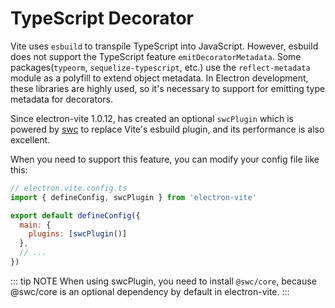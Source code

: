 # TypeScript Decorator

Vite uses `esbuild` to transpile TypeScript into JavaScript. However, esbuild does not support the TypeScript feature `emitDecoratorMetadata`. Some packages(`typeorm`, `sequelize-typescript`, etc.) use the `reflect-metadata` module as a polyfill to extend object metadata. In Electron development, these libraries are highly used, so it's necessary to support for emitting type metadata for decorators.

Since electron-vite 1.0.12, has created an optional `swcPlugin` which is powered by [swc](https://swc.rs/) to replace Vite's esbuild plugin, and its performance is also excellent.

When you need to support this feature, you can modify your config file like this:

```js
// electron.vite.config.ts
import { defineConfig, swcPlugin } from 'electron-vite'

export default defineConfig({
  main: {
    plugins: [swcPlugin()]
  },
  // ...
})
```

::: tip NOTE
When using swcPlugin, you need to install `@swc/core`, because @swc/core is an optional dependency by default in electron-vite.
:::
